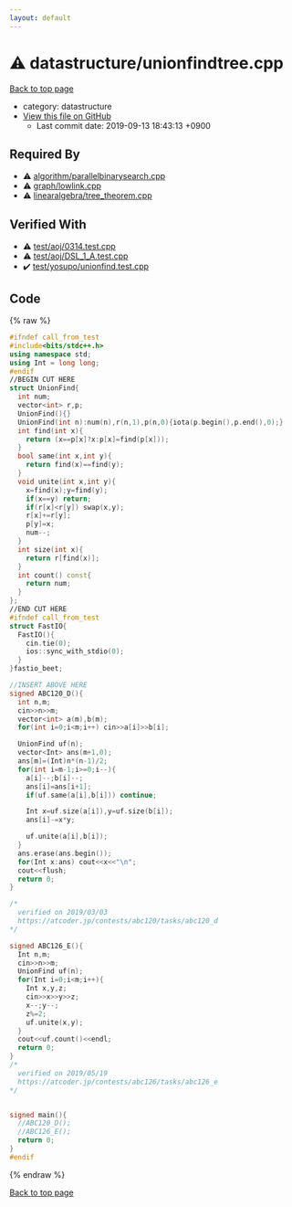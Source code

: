 ```yaml
---
layout: default
---
```


<!-- mathjax config similar to math.stackexchange -->
<script type="text/javascript" async
  src="https://cdnjs.cloudflare.com/ajax/libs/mathjax/2.7.5/MathJax.js?config=TeX-MML-AM_CHTML">
</script>
<script type="text/x-mathjax-config">
  MathJax.Hub.Config({
    TeX: { equationNumbers: { autoNumber: "AMS" }},
    tex2jax: {
      inlineMath: [ ['$','$'] ],
      processEscapes: true
    },
    "HTML-CSS": { matchFontHeight: false },
    displayAlign: "left",
    displayIndent: "2em"
  });
</script>

<script type="text/javascript" src="https://cdnjs.cloudflare.com/ajax/libs/jquery/3.4.1/jquery.min.js"></script>
<script src="https://cdn.jsdelivr.net/npm/jquery-balloon-js@1.1.2/jquery.balloon.min.js" integrity="sha256-ZEYs9VrgAeNuPvs15E39OsyOJaIkXEEt10fzxJ20+2I=" crossorigin="anonymous"></script>
<script type="text/javascript" src="../../assets/js/copy-button.js"></script>
<link rel="stylesheet" href="../../assets/css/copy-button.css" />


# :warning: datastructure/unionfindtree.cpp
<a href="../../index.html">Back to top page</a>

* category: datastructure
* <a href="{{ site.github.repository_url }}/blob/master/datastructure/unionfindtree.cpp">View this file on GitHub</a>
    - Last commit date: 2019-09-13 18:43:13 +0900




## Required By
* :warning: <a href="../algorithm/parallelbinarysearch.cpp.html">algorithm/parallelbinarysearch.cpp</a>
* :warning: <a href="../graph/lowlink.cpp.html">graph/lowlink.cpp</a>
* :warning: <a href="../linearalgebra/tree_theorem.cpp.html">linearalgebra/tree_theorem.cpp</a>


## Verified With
* :warning: <a href="../../verify/test/aoj/0314.test.cpp.html">test/aoj/0314.test.cpp</a>
* :warning: <a href="../../verify/test/aoj/DSL_1_A.test.cpp.html">test/aoj/DSL_1_A.test.cpp</a>
* :heavy_check_mark: <a href="../../verify/test/yosupo/unionfind.test.cpp.html">test/yosupo/unionfind.test.cpp</a>


## Code
{% raw %}
```cpp
#ifndef call_from_test
#include<bits/stdc++.h>
using namespace std;
using Int = long long;
#endif
//BEGIN CUT HERE
struct UnionFind{
  int num;
  vector<int> r,p;
  UnionFind(){}
  UnionFind(int n):num(n),r(n,1),p(n,0){iota(p.begin(),p.end(),0);}
  int find(int x){
    return (x==p[x]?x:p[x]=find(p[x]));
  }
  bool same(int x,int y){
    return find(x)==find(y);
  }
  void unite(int x,int y){
    x=find(x);y=find(y);
    if(x==y) return;
    if(r[x]<r[y]) swap(x,y);
    r[x]+=r[y];
    p[y]=x;
    num--;
  }
  int size(int x){
    return r[find(x)];
  }
  int count() const{
    return num;
  }
};
//END CUT HERE
#ifndef call_from_test
struct FastIO{
  FastIO(){
    cin.tie(0);
    ios::sync_with_stdio(0);
  }
}fastio_beet;

//INSERT ABOVE HERE
signed ABC120_D(){
  int n,m;
  cin>>n>>m;
  vector<int> a(m),b(m);
  for(int i=0;i<m;i++) cin>>a[i]>>b[i];

  UnionFind uf(n);
  vector<Int> ans(m+1,0);
  ans[m]=(Int)n*(n-1)/2;
  for(int i=m-1;i>=0;i--){
    a[i]--;b[i]--;
    ans[i]=ans[i+1];
    if(uf.same(a[i],b[i])) continue;

    Int x=uf.size(a[i]),y=uf.size(b[i]);
    ans[i]-=x*y;

    uf.unite(a[i],b[i]);
  }
  ans.erase(ans.begin());
  for(Int x:ans) cout<<x<<"\n";
  cout<<flush;
  return 0;
}

/*
  verified on 2019/03/03
  https://atcoder.jp/contests/abc120/tasks/abc120_d
*/

signed ABC126_E(){
  Int n,m;
  cin>>n>>m;
  UnionFind uf(n);
  for(Int i=0;i<m;i++){
    Int x,y,z;
    cin>>x>>y>>z;
    x--;y--;
    z%=2;
    uf.unite(x,y);
  }
  cout<<uf.count()<<endl;
  return 0;
}
/*
  verified on 2019/05/19
  https://atcoder.jp/contests/abc126/tasks/abc126_e
*/


signed main(){
  //ABC120_D();
  //ABC126_E();
  return 0;
}
#endif

```
{% endraw %}

<a href="../../index.html">Back to top page</a>


